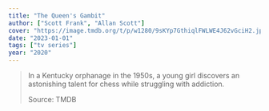 ```yaml
---
title: "The Queen's Gambit"
author: ["Scott Frank", "Allan Scott"]
cover: "https://image.tmdb.org/t/p/w1280/9sKYp7GthiqlFWLWE4J62vGciH2.jpg"
date: "2023-01-01"
tags: ["tv series"]
year: "2020"
---
```


> In a Kentucky orphanage in the 1950s, a young girl discovers an astonishing talent for chess while struggling with addiction.
>
> Source: TMDB
